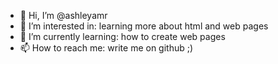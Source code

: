 - 👋 Hi, I’m @ashleyamr
- 👀 I’m interested in: learning more about html and web pages
- 🌱 I’m currently learning: how to create web pages
- 📫 How to reach me: write me on github ;)

<!---
ashleyamr/ashleyamr is a ✨ special ✨ repository because its `README.md` (this file) appears on your GitHub profile.
You can click the Preview link to take a look at your changes.
--->
